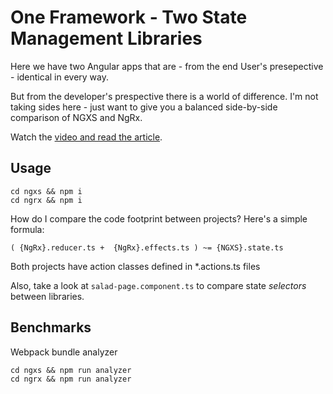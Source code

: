 # One Framework - Two State Management Libraries 

Here we have two Angular apps that are - from the end User's presepective - identical in every way. 

But from the developer's prespective there is a world of difference. I'm not taking sides here - just want to give you a balanced side-by-side comparison of NGXS and NgRx. 

Watch the [video and read the article](https://angularfirebase.com). 

## Usage

```
cd ngxs && npm i
cd ngrx && npm i
```

How do I compare the code footprint between projects? Here's a simple formula:

`( {NgRx}.reducer.ts +  {NgRx}.effects.ts ) ~= {NGXS}.state.ts`

Both projects have action classes defined in *.actions.ts files

Also, take a look at `salad-page.component.ts` to compare state *selectors* between libraries.

## Benchmarks

Webpack bundle analyzer

```
cd ngxs && npm run analyzer
cd ngrx && npm run analyzer
```






